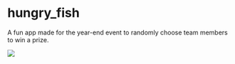# hungry_fish

A fun app made for the year-end event to randomly choose team members to win a prize.

[![](https://img.shields.io/badge/demo-try%20it%20out-blue)](https://tecgraf.github.io/hungry_fish_demo/)
